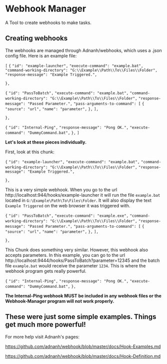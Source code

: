 # Webhook Manager
 A Tool to create webhooks to make tasks.





## Creating webhooks

The webhooks are managed through Adnanh/webhooks, which uses a .json config file. Here is an example file:



`[`
  `{`
    `"id": "example-launcher",`
    `"execute-command": "example.bat",`
    `"command-working-directory": "G:\\Example\\Path\\To\\Files\\Folder",`
    `"response-message": "Example Triggered.",`

  `},`

  `{`
    `"id": "PassToBatch",`
    `"execute-command": "example.bat",`
    `"command-working-directory": "G:\\Example\\Path\\To\\Files\\Folder",`
    `"response-message": "Passed Parameter.",`
    `"pass-arguments-to-command": [`
      `{`
        `"source": "url",`
        `"name": "parameter",`
      `},`
    `],`

  `},`

  `{`
    `"id": "Internal-Ping",`
    `"response-message": "Pong OK.",`
	`"execute-command": "DummyCommand.bat",`
  `},`
`]`

**Let's look at these pieces individually.**

First, look at this chunk:

`{`
    `"id": "example-launcher",`
    `"execute-command": "example.bat",`
    `"command-working-directory": "G:\\Example\\Path\\To\\Files\\Folder",`
    `"response-message": "Example Triggered.",`

  `},`

This is a very simple webhook. When you go to the url http://localhost:944/hooks/example-launcher it will run the file `example.bat` located in `G:\Example\Path\To\Files\Folder`. It will also display the text `Example Triggered` on the web browser it was triggered with.

`{`
    `"id": "PassToBatch",`
    `"execute-command": "example.exe",`
    `"command-working-directory": "G:\\Example\\Path\\To\\Files\\Folder",`
    `"response-message": "Passed Parameter.",`
    `"pass-arguments-to-command": [`
      `{`
        `"source": "url",`
        `"name": "parameter",`
      `},`
    `],`

  `},`

This Chunk does something very similar. However, this webhook also accepts parameters. In this example, you can go to the url http://localhost:9444/hooks/PassToBatch?parameter=12345 and the batch file `example.bat` would receive the parameter `1234`. This is where the webhook program gets really powerful.

`{`
    `"id": "Internal-Ping",`
    `"response-message": "Pong OK.",`
	`"execute-command": "DummyCommand.bat",`
  `},`

**The Internal-Ping webhook MUST be included in any webhook files or the Webhook-Manager program will not work properly.**

## These were just some simple examples. Things get much more powerful!

For more help visit Adnanh's pages:

https://github.com/adnanh/webhook/blob/master/docs/Hook-Examples.md

https://github.com/adnanh/webhook/blob/master/docs/Hook-Definition.md



